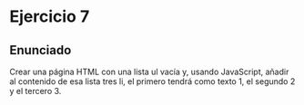 # Ejercicio 7

## Enunciado

Crear una página HTML con una lista ul vacía y, usando JavaScript, añadir al contenido de esa lista tres li, el primero tendrá como texto 1, el segundo 2 y el tercero 3.

